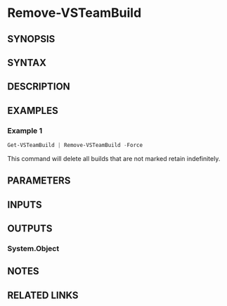 <!-- #include "./common/header.md" -->

# Remove-VSTeamBuild

## SYNOPSIS

<!-- #include "./synopsis/Remove-VSTeamBuild.md" -->

## SYNTAX

## DESCRIPTION

<!-- #include "./synopsis/Remove-VSTeamBuild.md" -->

## EXAMPLES

### Example 1

```powershell
Get-VSTeamBuild | Remove-VSTeamBuild -Force
```

This command will delete all builds that are not marked retain indefinitely.

## PARAMETERS

<!-- #include "./params/projectName.md" -->

<!-- #include "./params/BuildIds.md" -->

<!-- #include "./params/force.md" -->

## INPUTS

## OUTPUTS

### System.Object

## NOTES

<!-- #include "./common/prerequisites.md" -->

## RELATED LINKS

<!-- #include "./common/related.md" -->
